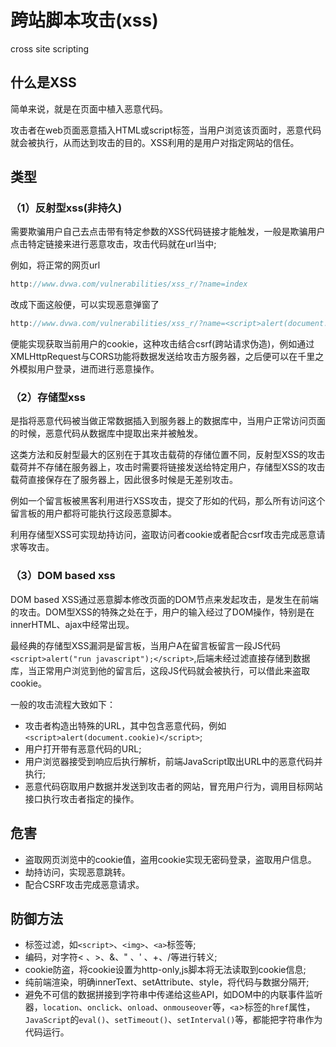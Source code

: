 # 跨站脚本攻击(xss)

cross site scripting

## 什么是XSS

简单来说，就是在页面中植入恶意代码。

攻击者在web页面恶意插入HTML或script标签，当用户浏览该页面时，恶意代码就会被执行，从而达到攻击的目的。XSS利用的是用户对指定网站的信任。

## 类型

### （1）反射型xss(非持久)
  
需要欺骗用户自己去点击带有特定参数的XSS代码链接才能触发，一般是欺骗用户点击特定链接来进行恶意攻击，攻击代码就在url当中;

例如，将正常的网页url

```js
http://www.dvwa.com/vulnerabilities/xss_r/?name=index
```

改成下面这般便，可以实现恶意弹窗了

```js
http://www.dvwa.com/vulnerabilities/xss_r/?name=<script>alert(document.cookie)</script>
```

便能实现获取当前用户的cookie，这种攻击结合csrf(跨站请求伪造)，例如通过 XMLHttpRequest与CORS功能将数据发送给攻击方服务器，之后便可以在千里之外模拟用户登录，进而进行恶意操作。

### （2）存储型xss

是指将恶意代码被当做正常数据插入到服务器上的数据库中，当用户正常访问页面的时候，恶意代码从数据库中提取出来并被触发。

这类方法和反射型最大的区别在于其攻击载荷的存储位置不同，反射型XSS的攻击载荷并不存储在服务器上，攻击时需要将链接发送给特定用户，存储型XSS的攻击载荷直接保存在了服务器上，因此很多时候是无差别攻击。

例如一个留言板被黑客利用进行XSS攻击，提交了形如<script>alert(“please follow serendipity！”)</script>的代码，那么所有访问这个留言板的用户都将可能执行这段恶意脚本。

利用存储型XSS可实现劫持访问，盗取访问者cookie或者配合csrf攻击完成恶意请求等攻击。

### （3）DOM based xss

DOM based XSS通过恶意脚本修改页面的DOM节点来发起攻击，是发生在前端的攻击。DOM型XSS的特殊之处在于，用户的输入经过了DOM操作，特别是在innerHTML、ajax中经常出现。

最经典的存储型XSS漏洞是留言板，当用户A在留言板留言一段JS代码`<script>alert("run javascript");</script>`,后端未经过滤直接存储到数据库，当正常用户浏览到他的留言后，这段JS代码就会被执行，可以借此来盗取cookie。

一般的攻击流程大致如下：

* 攻击者构造出特殊的URL，其中包含恶意代码，例如 `<script>alert(document.cookie)</script>`;
* 用户打开带有恶意代码的URL;
* 用户浏览器接受到响应后执行解析，前端JavaScript取出URL中的恶意代码并执行;
* 恶意代码窃取用户数据并发送到攻击者的网站，冒充用户行为，调用目标网站接口执行攻击者指定的操作。

## 危害

* 盗取网页浏览中的cookie值，盗用cookie实现无密码登录，盗取用户信息。
* 劫持访问，实现恶意跳转。
* 配合CSRF攻击完成恶意请求。

## 防御方法

* 标签过滤，如`<script>`、`<img>`、`<a>`标签等;
* 编码，对字符< 、>、&、" 、' 、+、/等进行转义;
* cookie防盗，将cookie设置为http-only,js脚本将无法读取到cookie信息;
* 纯前端渲染，明确innerText、setAttribute、style，将代码与数据分隔开;
* 避免不可信的数据拼接到字符串中传递给这些API，如DOM中的内联事件监听器，`location`、`onclick`、`onload`、`onmouseover`等，`<a`>标签的`href`属性，`JavaScript`的`eval()`、`setTimeout()`、`setInterval()`等，都能把字符串作为代码运行。
